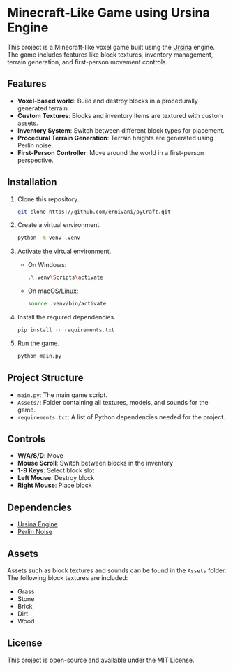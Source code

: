 # Minecraft-Like Game using Ursina Engine

This project is a Minecraft-like voxel game built using the [Ursina](https://www.ursinaengine.org/) engine. The game includes features like block textures, inventory management, terrain generation, and first-person movement controls.

## Features

- **Voxel-based world**: Build and destroy blocks in a procedurally generated terrain.
- **Custom Textures**: Blocks and inventory items are textured with custom assets.
- **Inventory System**: Switch between different block types for placement.
- **Procedural Terrain Generation**: Terrain heights are generated using Perlin noise.
- **First-Person Controller**: Move around the world in a first-person perspective.

## Installation

1. Clone this repository.
    ```bash
    git clone https://github.com/ernivani/pyCraft.git
    ```

2. Create a virtual environment.
    ```bash
    python -m venv .venv
    ```

3. Activate the virtual environment.

    - On Windows:
        ```bash
        .\.venv\Scripts\activate
        ```

    - On macOS/Linux:
        ```bash
        source .venv/bin/activate
        ```

4. Install the required dependencies.
    ```bash
    pip install -r requirements.txt
    ```

5. Run the game.
    ```bash
    python main.py
    ```

## Project Structure

- `main.py`: The main game script.
- `Assets/`: Folder containing all textures, models, and sounds for the game.
- `requirements.txt`: A list of Python dependencies needed for the project.

## Controls

- **W/A/S/D**: Move
- **Mouse Scroll**: Switch between blocks in the inventory
- **1-9 Keys**: Select block slot
- **Left Mouse**: Destroy block
- **Right Mouse**: Place block

## Dependencies

- [Ursina Engine](https://www.ursinaengine.org/)
- [Perlin Noise](https://pypi.org/project/noise/)

## Assets

Assets such as block textures and sounds can be found in the `Assets` folder. The following block textures are included:

- Grass
- Stone
- Brick
- Dirt
- Wood

## License

This project is open-source and available under the MIT License.
